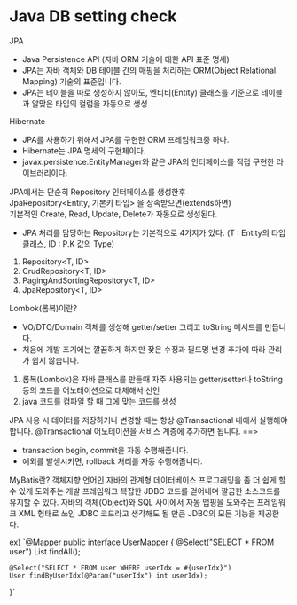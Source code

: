 # Java DB setting check
JPA 
- Java Persistence API (자바 ORM 기술에 대한 API 표준 명세)
- JPA는 자바 객체와 DB 테이블 간의 매핑을 처리하는 ORM(Object Relational Mapping) 기술의 표준입니다.
- JPA는 테이블을 따로 생성하지 않아도, 엔티티(Entity) 클래스를 기준으로 테이블과 알맞은 타입의 컬럼을 자동으로 생성

Hibernate
- JPA를 사용하기 위해서 JPA를 구현한 ORM 프레임워크중 하나.
- Hibernate는 JPA 명세의 구현체이다. 
- javax.persistence.EntityManager와 같은 JPA의 인터페이스를 직접 구현한 라이브러리이다.

JPA에서는 단순히 Repository 인터페이스를 생성한후<br>
JpaRepository<Entity, 기본키 타입> 을 상속받으면(extends하면) <br>
기본적인 Create, Read, Update, Delete가 자동으로 생성된다.

- JPA 처리를 담당하는 Repository는 기본적으로 4가지가 있다. (T : Entity의 타입클래스, ID : P.K 값의 Type)
1) Repository<T, ID>
2) CrudRepository<T, ID>
3) PagingAndSortingRepository<T, ID>
4) JpaRepository<T, ID>

Lombok(롬복)이란?
- VO/DTO/Domain 객체를 생성해 getter/setter 그리고 toString 메서드를 만듭니다.
- 처음에 개발 초기에는 깔끔하게 하지만 잦은 수정과 필드명 변경 추가에 따라 관리가 쉽지 않습니다.

1. 롬복(Lombok)은 자바 클래스를 만들때 자주 사용되는 getter/setter나 toString 등의 코드를 어노테이션으로 대체해서 선언 
2. java 코드를 컴파일 할 때 그에 맞는 코드를 생성


JPA 사용 시 데이터를 저장하거나 변경할 때는 항상 @Transactional 내에서 실행해야 합니다.
@Transactional 어노테이션을 서비스 계층에 추가하면 됩니다.
==>
- transaction begin, commit을 자동 수행해줍니다.
- 예외를 발생시키면, rollback 처리를 자동 수행해줍니다.

MyBatis란?
객체지향 언어인 자바의 관계형 데이터베이스 프로그래밍을 좀 더 쉽게 할 수 있게 도와주는 개발 프레임워크
복잡한 JDBC 코드를 걷어내며 깔끔한 소스코드를 유지할 수 있다.
자바의 객체(Object)와 SQL 사이에서 자동 맵핑을 도와주는 프레임워크
XML 형태로 쓰인 JDBC 코드라고 생각해도 될 만큼 JDBC의 모든 기능을 제공한다.

ex)
`@Mapper
public interface UserMapper {
    @Select("SELECT * FROM user")
    List<User> findAll();

    @Select("SELECT * FROM user WHERE userIdx = #{userIdx}")
    User findByUserIdx(@Param("userIdx") int userIdx);
}`